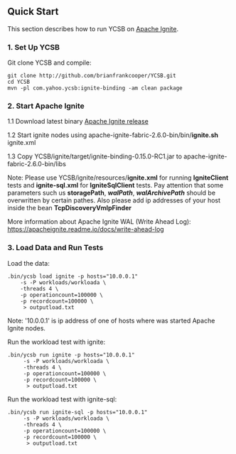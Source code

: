 <!--
Copyright (c) 2018 YCSB contributors. All rights reserved.

Licensed under the Apache License, Version 2.0 (the "License"); you
may not use this file except in compliance with the License. You
may obtain a copy of the License at

http://www.apache.org/licenses/LICENSE-2.0

Unless required by applicable law or agreed to in writing, software
distributed under the License is distributed on an "AS IS" BASIS,
WITHOUT WARRANTIES OR CONDITIONS OF ANY KIND, either express or
implied. See the License for the specific language governing
permissions and limitations under the License. See accompanying
LICENSE file.
-->

## Quick Start

This section describes how to run YCSB on [Apache Ignite](https://ignite.apache.org).

### 1. Set Up YCSB

Git clone YCSB and compile:

    git clone http://github.com/brianfrankcooper/YCSB.git
    cd YCSB
    mvn -pl com.yahoo.ycsb:ignite-binding -am clean package

### 2. Start Apache Ignite
1.1 Download latest binary [Apache Ignite release](https://ignite.apache.org/download.cgi#binaries)

1.2 Start ignite nodes using apache-ignite-fabric-2.6.0-bin/bin/**ignite.sh** ignite.xml

1.3 Copy YCSB/ignite/target/ignite-binding-0.15.0-RC1.jar to apache-ignite-fabric-2.6.0-bin/libs

Note: Please use YCSB/ignite/resources/**ignite.xml** for running **IgniteClient** tests and **ignite-sql.xml** for
**IgniteSqlClient** tests. Pay attention that some parameters such us **storagePath**, ****_walPath_****, ****_walArchivePath_****
should be overwritten by certain pathes. Also please add ip addresses of your host inside the bean **TcpDiscoveryVmIpFinder**

More information about Apache Ignite WAL (Write Ahead Log): https://apacheignite.readme.io/docs/write-ahead-log
### 3. Load Data and Run Tests

Load the data:

    .bin/ycsb load ignite -p hosts="10.0.0.1"
        -s -P workloads/workloada \
        -threads 4 \
        -p operationcount=100000 \
        -p recordcount=100000 \
         > outputload.txt
Note: '10.0.0.1' is ip address of one of hosts where was started Apache Ignite nodes.

Run the workload test with ignite:

    .bin/ycsb run ignite -p hosts="10.0.0.1"
         -s -P workloads/workloada \
         -threads 4 \
         -p operationcount=100000 \
         -p recordcount=100000 \
          > outputload.txt

Run the workload test with ignite-sql:

    .bin/ycsb run ignite-sql -p hosts="10.0.0.1"
         -s -P workloads/workloada \
         -threads 4 \
         -p operationcount=100000 \
         -p recordcount=100000 \
          > outputload.txt
